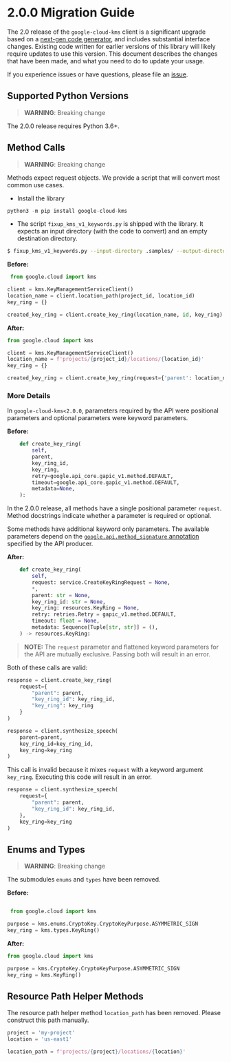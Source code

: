 # 2.0.0 Migration Guide

The 2.0 release of the `google-cloud-kms` client is a significant upgrade based on a [next-gen code generator](https://github.com/googleapis/gapic-generator-python), and includes substantial interface changes. Existing code written for earlier versions of this library will likely require updates to use this version. This document describes the changes that have been made, and what you need to do to update your usage.

If you experience issues or have questions, please file an [issue](https://github.com/googleapis/python-kms/issues).

## Supported Python Versions

> **WARNING**: Breaking change

The 2.0.0 release requires Python 3.6+.


## Method Calls

> **WARNING**: Breaking change

Methods expect request objects. We provide a script that will convert most common use cases.

* Install the library

```py
python3 -m pip install google-cloud-kms
```

* The script `fixup_kms_v1_keywords.py` is shipped with the library. It expects
an input directory (with the code to convert) and an empty destination directory.

```sh
$ fixup_kms_v1_keywords.py --input-directory .samples/ --output-directory samples/
```

**Before:**
```py
 from google.cloud import kms

client = kms.KeyManagementServiceClient()
location_name = client.location_path(project_id, location_id)
key_ring = {}

created_key_ring = client.create_key_ring(location_name, id, key_ring)
```


**After:**
```py
from google.cloud import kms

client = kms.KeyManagementServiceClient()
location_name = f'projects/{project_id}/locations/{location_id}'
key_ring = {}

created_key_ring = client.create_key_ring(request={'parent': location_name, 'key_ring_id': id, 'key_ring': key_ring})
```

### More Details

In `google-cloud-kms<2.0.0`, parameters required by the API were positional parameters and optional parameters were keyword parameters.

**Before:**
```py
    def create_key_ring(
        self,
        parent,
        key_ring_id,
        key_ring,
        retry=google.api_core.gapic_v1.method.DEFAULT,
        timeout=google.api_core.gapic_v1.method.DEFAULT,
        metadata=None,
    ):
```

In the 2.0.0 release, all methods have a single positional parameter `request`. Method docstrings indicate whether a parameter is required or optional.

Some methods have additional keyword only parameters. The available parameters depend on the [`google.api.method_signature` annotation](https://github.com/googleapis/googleapis/blob/master/google/cloud/texttospeech/v1/cloud_tts.proto#L53) specified by the API producer.


**After:**
```py
    def create_key_ring(
        self,
        request: service.CreateKeyRingRequest = None,
        *,
        parent: str = None,
        key_ring_id: str = None,
        key_ring: resources.KeyRing = None,
        retry: retries.Retry = gapic_v1.method.DEFAULT,
        timeout: float = None,
        metadata: Sequence[Tuple[str, str]] = (),
    ) -> resources.KeyRing:
```

> **NOTE:** The `request` parameter and flattened keyword parameters for the API are mutually exclusive.
> Passing both will result in an error.


Both of these calls are valid:

```py
response = client.create_key_ring(
    request={
        "parent": parent,
        "key_ring_id": key_ring_id,
        "key_ring": key_ring
    }
)
```

```py
response = client.synthesize_speech(
    parent=parent,
    key_ring_id=key_ring_id,
    key_ring=key_ring
)
```

This call is invalid because it mixes `request` with a keyword argument `key_ring`. Executing this code
will result in an error.

```py
response = client.synthesize_speech(
    request={
        "parent": parent,
        "key_ring_id": key_ring_id,
    },
    key_ring=key_ring
)
```



## Enums and Types


> **WARNING**: Breaking change

The submodules `enums` and `types` have been removed.

**Before:**
```py

 from google.cloud import kms

purpose = kms.enums.CryptoKey.CryptoKeyPurpose.ASYMMETRIC_SIGN
key_ring = kms.types.KeyRing()
```


**After:**
```py
from google.cloud import kms

purpose = kms.CryptoKey.CryptoKeyPurpose.ASYMMETRIC_SIGN
key_ring = kms.KeyRing()
```

## Resource Path Helper Methods

The resource path helper method `location_path` has been removed. Please construct
this path manually.

```py
project = 'my-project'
location = 'us-east1'

location_path = f'projects/{project}/locations/{location}'
```
